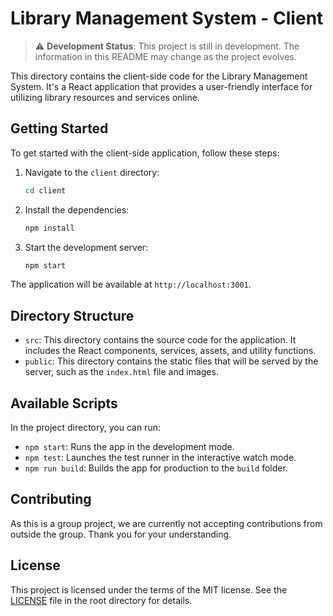 # Library Management System - Client

> :warning: **Development Status**: This project is still in development. The information in this README may change as the project evolves.

This directory contains the client-side code for the Library Management System. It's a React application that provides a user-friendly interface for utilizing library resources and services online.

## Getting Started

To get started with the client-side application, follow these steps:

1. Navigate to the `client` directory:

    ```bash
    cd client
    ```

2. Install the dependencies:

    ```bash
    npm install
    ```

3. Start the development server:

    ```bash
    npm start
    ```

The application will be available at `http://localhost:3001`.

## Directory Structure

- `src`: This directory contains the source code for the application. It includes the React components, services, assets, and utility functions.
- `public`: This directory contains the static files that will be served by the server, such as the `index.html` file and images.

## Available Scripts

In the project directory, you can run:

- `npm start`: Runs the app in the development mode.
- `npm test`: Launches the test runner in the interactive watch mode.
- `npm run build`: Builds the app for production to the `build` folder.

## Contributing

As this is a group project, we are currently not accepting contributions from outside the group. Thank you for your understanding.

## License

This project is licensed under the terms of the MIT license. See the [LICENSE](../LICENSE) file in the root directory for details.
